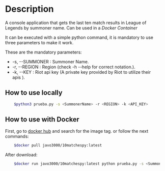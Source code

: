 # Description
A console application that gets the last ten match results in League of Legends by summoner name. Can be used in a *Docker Container*

It can be executed with a simple python command, it is mandatory to use three parameters to make it work.

These are the mandatory parameters:

* -s,  --SUMMONER : Summoner Name.
* -r,  --REGION : Region (check -h --help for correct notation.).
* -k,  --KEY : Riot api key (A private key provided by Riot to utilize their apis ).

## How to use locally

```bash
    $python3 prueba.py -s <SummonerName> -r <REGION> -k <API_KEY>
```

## How to use with Docker

First, go to [docker hub](https://hub.docker.com/r/javo3000/10matchespy/tags) and search for the image tag. or follow the next commands:

```bash
    $docker pull javo3000/10matchespy:latest
```

After download:

```bash
    $docker run javo3000/10matchespy:latest python prueba.py -s <SummonerName> -r <REGION> -k <API_KEY>
```